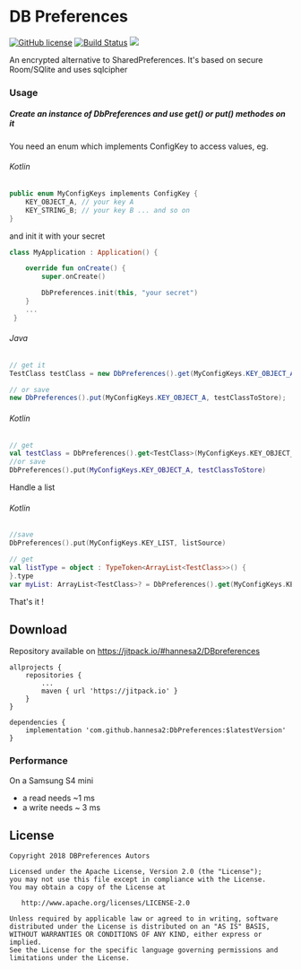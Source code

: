 # DB Preferences

[![GitHub license](https://img.shields.io/badge/license-Apache%20Version%202.0-blue.svg)](https://github.com/sbrukhanda/fragmentviewpager/blob/master/LICENSE.txt)
[![Build Status](https://travis-ci.org/hannesa2/DbPreferences.svg?branch=master)](https://travis-ci.org/hannesa2/DbPreferences)
[![](https://jitpack.io/v/hannesa2/DbPreferences.svg)](https://jitpack.io/#hannesa2/DbPreferences)

An encrypted alternative to SharedPreferences. It's based on secure Room/SQlite and uses sqlcipher

### Usage

##### Create an instance of DbPreferences and use get() or put() methodes on it

You need an enum which implements ConfigKey to access values, eg.

###### Kotlin
```Kotlin
public enum MyConfigKeys implements ConfigKey {
    KEY_OBJECT_A, // your key A
    KEY_STRING_B; // your key B ... and so on
}
```

and init it with your secret
```Kotlin
class MyApplication : Application() {

    override fun onCreate() {
        super.onCreate()

        DbPreferences.init(this, "your secret")
    }
    ...
 }
 ```   

###### Java
```java
// get it
TestClass testClass = new DbPreferences().get(MyConfigKeys.KEY_OBJECT_A, TestClass.class);

// or save
new DbPreferences().put(MyConfigKeys.KEY_OBJECT_A, testClassToStore);
```
###### Kotlin
```kotlin
// get
val testClass = DbPreferences().get<TestClass>(MyConfigKeys.KEY_OBJECT_A, TestClass::class.java)
//or save
DbPreferences().put(MyConfigKeys.KEY_OBJECT_A, testClassToStore)
```

Handle a list
###### Kotlin
```kotlin
//save
DbPreferences().put(MyConfigKeys.KEY_LIST, listSource)

// get
val listType = object : TypeToken<ArrayList<TestClass>>() {
}.type
var myList: ArrayList<TestClass>? = DbPreferences().get(MyConfigKeys.KEY_LIST, listType)
```

That's it !

## Download 
Repository available on https://jitpack.io/#hannesa2/DBpreferences

```Gradle
allprojects {
    repositories {
        ...
        maven { url 'https://jitpack.io' }
    }
}
```
```Gradle
dependencies {
    implementation 'com.github.hannesa2:DbPreferences:$latestVersion'
}

```

### Performance

On a Samsung S4 mini 
* a read needs ~1 ms
* a write needs ~  3 ms

## License 
```
Copyright 2018 DBPreferences Autors

Licensed under the Apache License, Version 2.0 (the "License");
you may not use this file except in compliance with the License.
You may obtain a copy of the License at

   http://www.apache.org/licenses/LICENSE-2.0

Unless required by applicable law or agreed to in writing, software
distributed under the License is distributed on an "AS IS" BASIS,
WITHOUT WARRANTIES OR CONDITIONS OF ANY KIND, either express or implied.
See the License for the specific language governing permissions and
limitations under the License.
```


